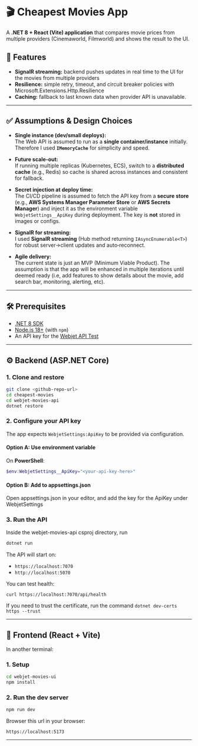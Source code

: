 # 🎬 Cheapest Movies App

A **.NET 8 + React (Vite) application** that compares movie prices from multiple providers (Cinemaworld, Filmworld) and shows the result to the UI.

## 🚀 Features
- **SignalR streaming:** backend pushes updates in real time to the UI for the movies from multiple providers
- **Resilience:** simple retry, timeout, and circuit breaker policies with Microsoft.Extensions.Http.Resilience
- **Caching:** fallback to last known data when provider API is unavailable.
---

## ✅ Assumptions & Design Choices

- **Single instance (dev/small deploys):**  
  The Web API is assumed to run as a **single container/instance** initially. Therefore I used **`IMemoryCache`** for simplicity and speed.

- **Future scale‑out:**  
  If running multiple replicas (Kubernetes, ECS), switch to a **distributed cache** (e.g., Redis) so cache is shared across instances and consistent for fallback.

- **Secret injection at deploy time:**  
  The CI/CD pipeline is assumed to fetch the API key from a **secure store** (e.g., **AWS Systems Manager Parameter Store** or **AWS Secrets Manager**) and inject it as the environment variable `WebjetSettings__ApiKey` during deployment. The key is **not** stored in images or configs.

- **SignalR for streaming:**  
  I used **SignalR streaming** (Hub method returning `IAsyncEnumerable<T>`) for robust server→client updates and auto‑reconnect. 
  
- **Agile delivery:**  
  The current state is just an MVP (Minimum Viable Product). The assumption is that the app will be enhanced in multiple iterations until deemed ready (i.e, add features to show details about the movie, add search bar, monitoring, alerting, etc).
---

## 🛠️ Prerequisites

- [.NET 8 SDK](https://dotnet.microsoft.com/download)
- [Node.js 18+](https://nodejs.org/en/download/) (with `npm`)
- An API key for the [Webjet API Test](https://webjetapitest.azurewebsites.net/)

---

## ⚙️ Backend (ASP.NET Core)

### 1. Clone and restore
```bash
git clone <github-repo-url>
cd cheapest-movies
cd webjet-movies-api
dotnet restore
```

### 2. Configure your API key

The app expects `WebjetSettings:ApiKey` to be provided via configuration.

#### Option A: Use environment variable

On **PowerShell**:

```powershell
$env:WebjetSettings__ApiKey="<your-api-key-here>"
```

#### Option B: Add to appsettings.json
Open appsettings.json in your editor, and add the key for the ApiKey under WebjetSettings

### 3. Run the API
Inside the webjet-movies-api csproj directory, run

```bash
dotnet run
```

The API will start on:
- `https://localhost:7070`
- `http://localhost:5070`

You can test health:
```
curl https://localhost:7070/api/health
```

If you need to trust the certificate, run the command `dotnet dev-certs https --trust`

---

## 🎨 Frontend (React + Vite)

In another terminal:

### 1. Setup
```bash
cd webjet-movies-ui
npm install
```

### 2. Run the dev server
```bash
npm run dev
```

Browser this url in your browser:
```
https://localhost:5173
```
---